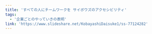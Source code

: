 ```yaml
---
title: 'すべての人にチームワークを サイボウズのアクセシビリティ'
tags:
  - '企業ごとのやっていきの表明'
link: 'https://www.slideshare.net/KobayashiDaisuke1/ss-77124282'
---
```

